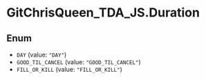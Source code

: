 # GitChrisQueen_TDA_JS.Duration

## Enum

* `DAY` (value: `"DAY"`)
* `GOOD_TIL_CANCEL` (value: `"GOOD_TIL_CANCEL"`)
* `FILL_OR_KILL` (value: `"FILL_OR_KILL"`)
